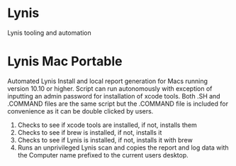 # Lynis
Lynis tooling and automation

# Lynis Mac Portable
Automated Lynis Install and local report generation for Macs running version 10.10 or higher. Script can run autonomously with exception of inputting an admin password for installation of xcode tools. Both .SH and .COMMAND files are the same script but the .COMMAND file is included for convenience as it can be double clicked by users. 

1. Checks to see if xcode tools are installed, if not, installs them
2. Checks to see if brew is installed, if not, installs it
3. Checks to see if Lynis is installed, if not, installs it with brew
4. Runs an unprivileged Lynis scan and copies the report and log data with the Computer name prefixed to the current users desktop.
